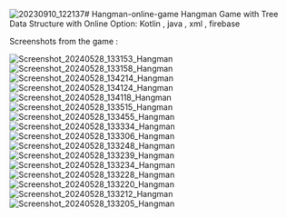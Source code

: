 ![20230910_122137](https://github.com/aymenAbessi/Hangman-online-game/assets/99690345/fab086f3-891e-4564-a271-b91c65e4f0a9)# Hangman-online-game
Hangman Game with Tree Data Structure with Online Option: Kotlin , java , xml , firebase


Screenshots from the game :




![Screenshot_20240528_133153_Hangman](https://github.com/aymenAbessi/Hangman-online-game/assets/99690345/9af69133-5a37-45b6-a00b-17462548fe38)
![Screenshot_20240528_133158_Hangman](https://github.com/aymenAbessi/Hangman-online-game/assets/99690345/fa6527dd-c05d-4246-a4e5-411740336b99)
![Screenshot_20240528_134214_Hangman](https://github.com/aymenAbessi/Hangman-online-game/assets/99690345/3c455311-3cf8-41bf-8219-7cfd3b01323f)
![Screenshot_20240528_134124_Hangman](https://github.com/aymenAbessi/Hangman-online-game/assets/99690345/62b805d4-96ae-46ed-9d80-8206533f58e9)
![Screenshot_20240528_134118_Hangman](https://github.com/aymenAbessi/Hangman-online-game/assets/99690345/9000467e-65e6-41d8-b622-538d2dc4bab3)
![Screenshot_20240528_133515_Hangman](https://github.com/aymenAbessi/Hangman-online-game/assets/99690345/a7b64ecb-50ed-4ddf-855c-0f4ddb2df178)
![Screenshot_20240528_133455_Hangman](https://github.com/aymenAbessi/Hangman-online-game/assets/99690345/7aadba89-c2ed-446b-823a-7f8b84830b5b)
![Screenshot_20240528_133334_Hangman](https://github.com/aymenAbessi/Hangman-online-game/assets/99690345/8548c570-d175-4974-b757-f14d55f88a95)
![Screenshot_20240528_133306_Hangman](https://github.com/aymenAbessi/Hangman-online-game/assets/99690345/fc807453-4561-4b17-a545-b1e179167abc)
![Screenshot_20240528_133248_Hangman](https://github.com/aymenAbessi/Hangman-online-game/assets/99690345/134720c3-a531-4745-bbdf-ed43ed9092c6)
![Screenshot_20240528_133239_Hangman](https://github.com/aymenAbessi/Hangman-online-game/assets/99690345/8d1de04d-2b59-45d8-a5ad-28cac10b232e)
![Screenshot_20240528_133234_Hangman](https://github.com/aymenAbessi/Hangman-online-game/assets/99690345/d266c5ca-1b64-4a96-9137-af01867c6463)
![Screenshot_20240528_133228_Hangman](https://github.com/aymenAbessi/Hangman-online-game/assets/99690345/2267e5bd-99ec-4f62-9540-d00d4a63e21b)
![Screenshot_20240528_133220_Hangman](https://github.com/aymenAbessi/Hangman-online-game/assets/99690345/fc3ac80f-ee75-47e2-920b-ee98cbdb9b98)
![Screenshot_20240528_133212_Hangman](https://github.com/aymenAbessi/Hangman-online-game/assets/99690345/0ec8744f-bd8e-462b-8146-da9567d1808e)
![Screenshot_20240528_133205_Hangman](https://github.com/aymenAbessi/Hangman-online-game/assets/99690345/afe277bf-fc08-46ee-86b8-2f7bede2dac7)
